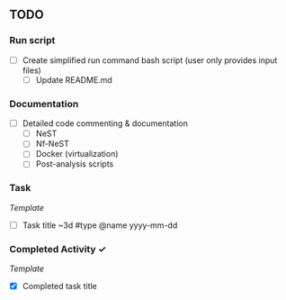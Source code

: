 ## TODO
### Run script
- [ ] Create simplified run command bash script (user only provides input files)
  - [ ] Update README.md

### Documentation  
- [ ] Detailed code commenting & documentation
    - [ ] NeST
    - [ ] Nf-NeST
    - [ ] Docker (virtualization)
    - [ ] Post-analysis scripts  

### Task
_Template_
- [ ] Task title ~3d #type @name yyyy-mm-dd  


### Completed Activity ✓

_Template_
- [x] Completed task title
